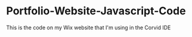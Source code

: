 # Portfolio-Website-Javascript-Code

This is the code on my Wix website that I'm using in the Corvid IDE

